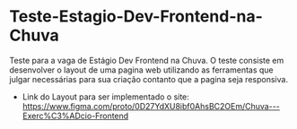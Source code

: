 # Teste-Estagio-Dev-Frontend-na-Chuva
Teste para a vaga de Estágio Dev Frontend na Chuva. O teste consiste em desenvolver o layout de uma pagina web utilizando as ferramentas que julgar necessárias para sua criação contanto que a pagina seja responsiva. 

- Link do Layout para ser implementado o site: https://www.figma.com/proto/0D27YdXU8ibf0AhsBC2OEm/Chuva---Exerc%C3%ADcio-Frontend  
